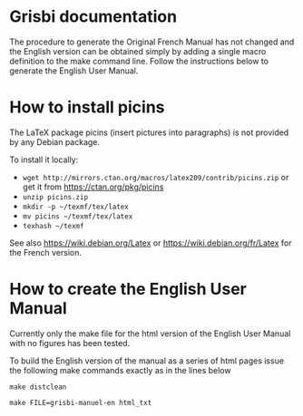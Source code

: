 Grisbi documentation
====================

The procedure to generate the Original French Manual has not changed and the English version can be obtained simply by adding a single macro definition to the make command line.  Follow the instructions below to generate the English User Manual.

How to install picins
=====================

The LaTeX package picins (insert pictures into paragraphs) is not provided by any Debian package.

To install it locally:
- ``wget http://mirrors.ctan.org/macros/latex209/contrib/picins.zip`` or get it from https://ctan.org/pkg/picins
- ``unzip picins.zip``
- ``mkdir -p ~/texmf/tex/latex``
- ``mv picins ~/texmf/tex/latex``
- ``texhash ~/texmf``

See also https://wiki.debian.org/Latex or https://wiki.debian.org/fr/Latex for the French version.

How to create the English User Manual
=====================================

Currently only the make file for the html version of the English User Manual with no figures has been tested. 

To build the English version of the manual as a series of html pages issue the following make commands exactly as in the lines below

`make distclean`

`make FILE=grisbi-manuel-en html_txt`


